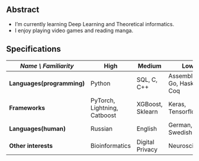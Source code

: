 ## Abstract
- I’m currently learning Deep Learning and Theoretical informatics.
- I enjoy playing video games and reading manga.

## Specifications
| *Name \ Familiarity* | High | Medium | Low |
| --------------- | --------------- | --------------- | ------------- |
| **Languages(programming)** | Python | SQL, C, C++ | Assembler, Go, Haskell, Coq |
| **Frameworks** | PyTorch, Lightning, Catboost | XGBoost, Sklearn | Keras, Tensorflow |
| **Languages(human)** | Russian  | English | German, Swedish  |
| **Other interests** | Bioinformatics | Digital Privacy | Neuroscience |
